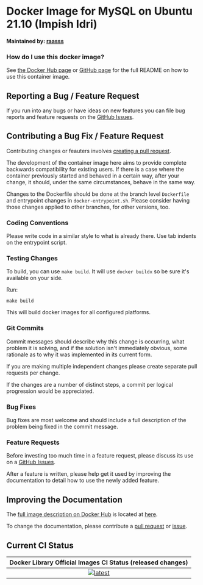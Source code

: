 # Docker Image for MySQL on Ubuntu 21.10 (Impish Idri)

**Maintained by: [raasss](https://github.com/raasss/)**

### How do I use this docker image?

See [the Docker Hub page](https://hub.docker.com/repository/docker/raasss/mysql-ubuntu-21.10/general) or [GitHub page](https://github.com/raasss/docker-mysql-ubuntu-21.10/blob/main/README.docker.io.md) for the full README on how to use this container image.

## Reporting a Bug / Feature Request

If you run into any bugs or have ideas on new features you can file bug reports and feature requests on the [GitHub Issues](https://github.com/raasss/docker-mysql-ubuntu-21.10/issues).

## Contributing a Bug Fix / Feature Request

Contributing changes or feauters involves [creating a pull request](https://github.com/raasss/docker-mysql-ubuntu-21.10/pulls).

The development of the container image here aims to provide complete backwards compatibility for existing users. If there is a case where the container previously started and behaved in a certain way, after your change, it should, under the same circumstances, behave in the same way.

Changes to the Dockerfile should be done at the branch level `Dockerfile` and entrypoint changes in `docker-entrypoint.sh`. Please consider having those changes applied to other branches, for other versions, too.

### Coding Conventions

Please write code in a similar style to what is already there. Use tab indents on the entrypoint script.

### Testing Changes

To build, you can use `make build`. It will use `docker buildx` so be sure it's available on your side.

Run:
```
make build
```

This will build docker images for all configured platforms.

### Git Commits

Commit messages should describe why this change is occurring, what problem it is solving, and if the solution isn't immediately obvious, some rationale as to why it was implemented in its current form. 

If you are making multiple independent changes please create separate pull requests per change.

If the changes are a number of distinct steps, a commit per logical progression would be appreciated.

### Bug Fixes

Bug fixes are most welcome and should include a full description of the problem being fixed in the commit message.

### Feature Requests

Before investing too much time in a feature request, please discuss its use on a [GitHub Issues](https://github.com/raasss/docker-mysql-ubuntu-21.10/issues).

After a feature is written, please help get it used by improving the documentation to detail how to use the newly added feature.

## Improving the Documentation

The [full image description on Docker Hub](https://hub.docker.com/r/raasss/mysql-ubuntu-21.10) is located at [here](https://github.com/raasss/docker-mysql-ubuntu-21.10/blob/main/README.docker.io.md).

To change the documentation, please contribute a [pull request](https://github.com/raasss/docker-mysql-ubuntu-21.10/pulls) or [issue](https://github.com/raasss/docker-mysql-ubuntu-21.10/issues).


## Current CI Status

| Docker Library Official Images CI Status (released changes) |
|:-:|
| [![latest](https://github.com/raasss/docker-mysql-ubuntu-21.10/actions/workflows/latest.yml/badge.svg)](https://github.com/raasss/docker-mysql-ubuntu-21.10/actions/workflows/latest.yml) |
